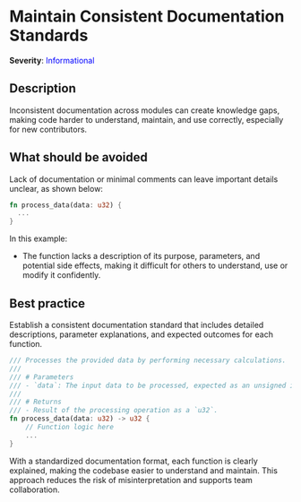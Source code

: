 # Maintain Consistent Documentation Standards

**Severity**: <span style="color:blue;">Informational</span>

## Description

Inconsistent documentation across modules can create knowledge gaps, making code harder to understand, maintain, and use
correctly, especially for new contributors.

## What should be avoided

Lack of documentation or minimal comments can leave important details unclear, as shown below:

```rust
fn process_data(data: u32) {
  ...
}
```

In this example:

- The function lacks a description of its purpose, parameters, and potential side effects, making it difficult for
  others to understand, use or modify it confidently.

## Best practice

Establish a consistent documentation standard that includes detailed descriptions, parameter explanations, and expected
outcomes for each function.

```rust
/// Processes the provided data by performing necessary calculations.
///
/// # Parameters
/// - `data`: The input data to be processed, expected as an unsigned integer.
///
/// # Returns
/// - Result of the processing operation as a `u32`.
fn process_data(data: u32) -> u32 {
    // Function logic here
    ...
}
```

With a standardized documentation format, each function is clearly explained, making the codebase easier to understand
and maintain. This approach reduces the risk of misinterpretation and supports team collaboration.
